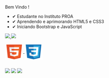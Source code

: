 Bem Vindo !


- ✔ Estudante no Instituto PROA
- ✔ Aprendendo e aprimorando HTML5 e CSS3
- ✔ Iniciando Bootstrap e JavaScript

<div>
  <a href="https://github.com/GustavosTeixeira">
  <img height="180em" src="https://github-readme-stats.vercel.app/api?username=GustavosTeixeira&show_icons=true&theme=dark&include_all_commits=true&count_private=true"/>
  <img height="180em" src="https://github-readme-stats.vercel.app/api/top-langs/?username=GustavosTeixeira&layout=compact&langs_count=7&theme=dark"/>
</div>
  <div style="display: inline_block"><br>

  <img align="center" alt="Gustavo-HTML" height="50" width="60" src="https://raw.githubusercontent.com/devicons/devicon/master/icons/html5/html5-original.svg">
  <img align="center" alt="Gustavo-CSS" height="50" width="60" src="https://raw.githubusercontent.com/devicons/devicon/master/icons/css3/css3-original.svg">
</div>
  
  ##
  <div>
  <a href="https://www.instagram.com/gustavoslteixeira/" target="_blank"><img src="https://img.shields.io/badge/-Instagram-%23E4405F?style=for-the-badge&logo=instagram&logoColor=white" target="_blank"></a>
  <a href = "mailto:gsilvateixeira251@gmail.com"><img src="https://img.shields.io/badge/-Gmail-%23333?style=for-the-badge&logo=gmail&logoColor=white" target="_blank"></a>
  <a href="https://www.linkedin.com/in/gustavos-teixeira/" target="_blank"><img src="https://img.shields.io/badge/-LinkedIn-%230077B5?style=for-the-badge&logo=linkedin&logoColor=white" target="_blank"></a> 
  </div>
